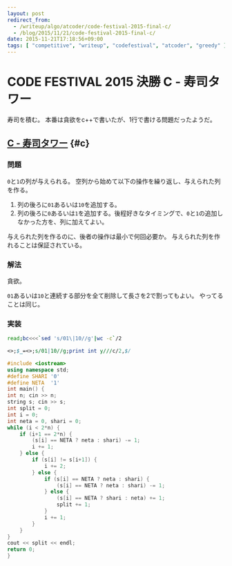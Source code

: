 ```yaml
---
layout: post
redirect_from:
  - /writeup/algo/atcoder/code-festival-2015-final-c/
  - /blog/2015/11/21/code-festival-2015-final-c/
date: 2015-11-21T17:18:56+09:00
tags: [ "competitive", "writeup", "codefestival", "atcoder", "greedy" ]
---
```


# CODE FESTIVAL 2015 決勝 C - 寿司タワー

寿司を積む。
本番は貪欲をc++で書いたが、1行で書ける問題だったようだ。

<!-- more -->

## [C - 寿司タワー](https://beta.atcoder.jp/contests/code-festival-2015-final-open/tasks/codefestival_2015_final_c) {#c}

### 問題

`0`と`1`の列が与えられる。
空列から始めて以下の操作を繰り返し、与えられた列を作る。

1. 列の後ろに`01`あるいは`10`を追加する。
2. 列の後ろに`0`あるいは`1`を追加する。後程好きなタイミングで、`0`と`1`の追加しなかった方を、列に加えてよい。

与えられた列を作るのに、後者の操作は最小で何回必要か。
与えられた列を作れることは保証されている。

### 解法

貪欲。

`01`あるいは`10`と連続する部分を全て削除して長さを2で割ってもよい。
やってることは同じ。

### 実装

``` sh
read;bc<<<`sed 's/01\|10//g'|wc -c`/2
```

``` perl
<>;$_=<>;s/01|10//g;print int y///c/2,$/
```

``` c++
#include <iostream>
using namespace std;
#define SHARI '0'
#define NETA  '1'
int main() {
int n; cin >> n;
string s; cin >> s;
int split = 0;
int i = 0;
int neta = 0, shari = 0;
while (i < 2*n) {
    if (i+1 == 2*n) {
        (s[i] == NETA ? neta : shari) -= 1;
        i += 1;
    } else {
        if (s[i] != s[i+1]) {
            i += 2;
        } else {
            if (s[i] == NETA ? neta : shari) {
                (s[i] == NETA ? neta : shari) -= 1;
            } else {
                (s[i] == NETA ? shari : neta) += 1;
                split += 1;
            }
            i += 1;
        }
    }
}
cout << split << endl;
return 0;
}
```
